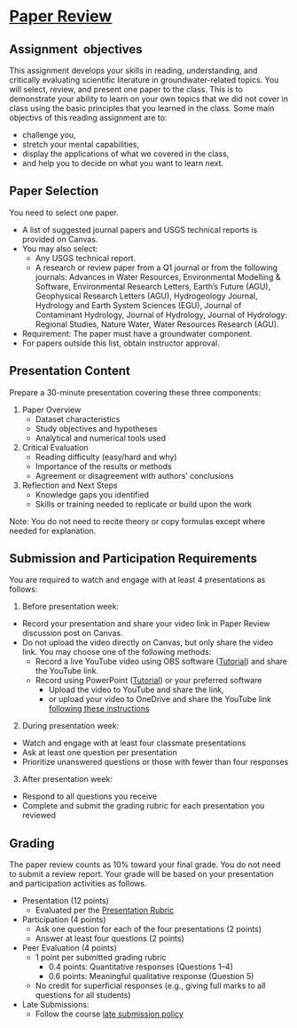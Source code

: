 # [Paper Review](https://aselshall.github.io/gwh/hw/review)

## Assignment  objectives

This assignment develops your skills in reading, understanding, and critically evaluating scientific literature in groundwater-related topics. You will select, review, and present one paper to the class. This is to demonstrate your ability to  learn on your own topics that we did not cover in class using the basic principles that you learned in the class. Some main objectivs of this reading assignment are to: 
- challenge you,
- stretch your mental capabilities,
- display the applications of what we covered in the class,
- and help you to decide on what you want to learn next.

## Paper Selection

You need to select one paper. 
- A list of suggested journal papers and USGS technical reports is provided on Canvas.
- You may also select:
  - Any USGS technical report.
  - A research or review paper from a Q1 journal or from the following journals: Advances in Water Resources, Environmental Modelling & Software, Environmental Research Letters, Earth’s Future (AGU), Geophysical Research Letters (AGU), Hydrogeology Journal, Hydrology and Earth System Sciences (EGU), Journal of Contaminant Hydrology, Journal of Hydrology, Journal of Hydrology: Regional Studies, Nature Water, Water Resources Research (AGU).
- Requirement: The paper must have a groundwater component.
- For papers outside this list, obtain instructor approval.

## Presentation Content
Prepare a 30-minute presentation covering these three components:
1. Paper Overview
    - Dataset characteristics
    - Study objectives and hypotheses
    - Analytical and numerical tools used
2. Critical Evaluation
    - Reading difficulty (easy/hard and why)
    - Importance of the results or methods
    - Agreement or disagreement with authors’ conclusions
3. Reflection and Next Steps
    - Knowledge gaps you identified
    - Skills or training needed to replicate or build upon the work

Note: You do not need to recite theory or copy formulas except where needed for explanation.

## Submission and Participation Requirements
You are required to watch and engage with at least 4 presentations as follows:
1. Before presentation week:
- Record your presentation and share your video link in Paper Review discussion post on Canvas.
- Do not upload the video directly on Canvas, but only share the video link. You may choose one of the following methods:
  - Record a live YouTube video using OBS software ([Tutorial](https://youtu.be/zOhh6MclooA?feature=shared)) and share the YouTube link.
  - Record using PowerPoint ([Tutorial](https://youtu.be/bP9VJ03s8Gw?feature=shared)) or your preferred software
    - Upload the video to YouTube and share the link,
    - or upload your video to OneDrive and share the YouTube link [following these instructions](https://github.com/aselshall/gwh/blob/main/hw/How%20to%20Upload%20a%20Video%20to%20OneDrive.docx)
  
2. During presentation week:
  - Watch and engage with at least four classmate presentations
  - Ask at least one question per presentation
  - Prioritize unanswered questions or those with fewer than four responses
3. After presentation week:
  - Respond to all questions you receive
  - Complete and submit the grading rubric for each presentation you reviewed

## Grading 

The paper review counts as 10% toward your final grade. You do not need to submit a review report. Your grade will be based on your presentation and participation activities as follows. 
- Presentation (12 points)
  - Evaluated per the [Presentation Rubric](https://github.com/aselshall/gwh/blob/main/hw/Presentation%20Rubric.docx)
- Participation (4 points)
  - Ask one question for each of the four presentations (2 points)
  - Answer at least four questions (2 points)
- Peer Evaluation (4 points)
  - 1 point per submitted grading rubric
    - 0.4 points: Quantitative responses (Questions 1–4)
    - 0.6 points: Meaningful qualitative response (Question 5)
  - No credit for superficial responses (e.g., giving full marks to all questions for all students)
- Late Submissions:
  - Follow the course [late submission policy](https://aselshall.github.io/gwh/#late-homework-policy)
